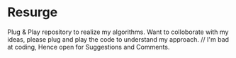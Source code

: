 # Resurge
Plug &amp; Play repository to realize my algorithms.
Want to colloborate with my ideas, please plug and play the code to understand my approach.
// I'm bad at coding, Hence open for Suggestions and Comments.
